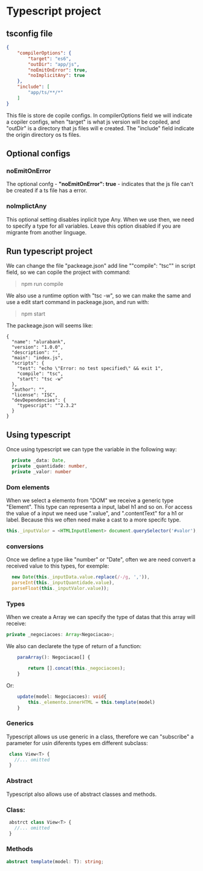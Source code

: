 # Typescript project

## tsconfig file

```json
{
    "compilerOptions": {
        "target": "es6",
        "outDir": "app/js",
        "noEmitOnError": true,
        "noImplicitAny": true
    },
    "include": [
        "app/ts/**/*"
    ]
}
```
This file is store de copile configs. In compilerOptions field we will indicate a copiler configs, when "target" is what js version will be copiled, and "outDir" is a directory that js files will e created. The "include" field indicate the origin directory os ts files. 

## Optional configs
### noEmitOnError
The optional confg - **"noEmitOnError": true** - indicates that the js file can't be created if a ts file has a error.

### noImplictAny
This optional setting disables inplicit type Any. When we use then, we need to specify a type for all variables. Leave this option disabled if you are migrante from another linguage.

## Run typescript project

We can change the file "packeage.json" add line ""compile": "tsc"" in script field, so we can copile the project with command:

>npm run compile

We also use a runtime option with "tsc -w", so we can make the same and use a edit start command in packeage.json, and run with:

> npm start

The packeage.json will seems like: 

```jason
{
  "name": "alurabank",
  "version": "1.0.0",
  "description": "",
  "main": "index.js",
  "scripts": {
    "test": "echo \"Error: no test specified\" && exit 1",
    "compile": "tsc",
    "start": "tsc -w"
  },
  "author": "",
  "license": "ISC",
  "devDependencies": {
    "typescript": "^2.3.2"
  }
}
```
## Using typescript

Once using typescript we can type the variable in the following way:

```typescript
  private _data: Date,
  private _quantidade: number,  
  private _valor: number
```
### Dom elements

When we select a elemento from "DOM" we receive a generic type "Element". This type can representa a input, label h1 and so on. For access the value of a input we need use ".value", and ".contentText" for a h1 or label. Because this we often need make a cast to a more specifc type.

```typescript
this._inputValor = <HTMLInputElement> document.querySelector('#valor');
```

### conversions
Once we define a type like "number" or "Date", often we are need convert a received value to this types, for exemple:
```typescript
  new Date(this._inputData.value.replace(/-/g, ',')),
  parseInt(this._inputQuantidade.value),
  parseFloat(this._inputValor.value));
```
### Types

When we create a Array we can specify the type of datas that this array will receive:
```typescript
private _negociacoes: Array<Negociacao>;
```
We also can declarete the type of return of a function:
```typescript
    paraArray(): Negociacao[] {

        return [].concat(this._negociacoes);
    }
```
Or:
```typescript
    update(model: Negociacoes): void{
        this._elemento.innerHTML = this.template(model)
    }
```
### Generics
Typescript allows us use generic in a class, therefore we can "subscribe" a parameter for usin diferents types em different subclass:
```typescript
 class View<T> {
   //... omitted
 }
```
### Abstract
Typescript also allows use of abstract classes and methods.
### Class:
```typescript
 abstrct class View<T> {
   //... omitted
 }
```
### Methods

```typescript
abstract template(model: T): string;
```